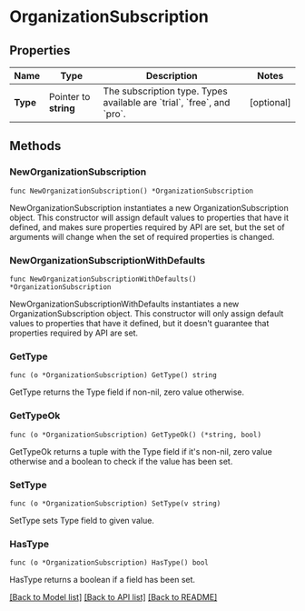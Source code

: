 # OrganizationSubscription

## Properties

Name | Type | Description | Notes
---- | ---- | ----------- | ------
**Type** | Pointer to **string** | The subscription type. Types available are &#x60;trial&#x60;, &#x60;free&#x60;, and &#x60;pro&#x60;. | [optional] 

## Methods

### NewOrganizationSubscription

`func NewOrganizationSubscription() *OrganizationSubscription`

NewOrganizationSubscription instantiates a new OrganizationSubscription object.
This constructor will assign default values to properties that have it defined,
and makes sure properties required by API are set, but the set of arguments
will change when the set of required properties is changed.

### NewOrganizationSubscriptionWithDefaults

`func NewOrganizationSubscriptionWithDefaults() *OrganizationSubscription`

NewOrganizationSubscriptionWithDefaults instantiates a new OrganizationSubscription object.
This constructor will only assign default values to properties that have it defined,
but it doesn't guarantee that properties required by API are set.

### GetType

`func (o *OrganizationSubscription) GetType() string`

GetType returns the Type field if non-nil, zero value otherwise.

### GetTypeOk

`func (o *OrganizationSubscription) GetTypeOk() (*string, bool)`

GetTypeOk returns a tuple with the Type field if it's non-nil, zero value otherwise
and a boolean to check if the value has been set.

### SetType

`func (o *OrganizationSubscription) SetType(v string)`

SetType sets Type field to given value.

### HasType

`func (o *OrganizationSubscription) HasType() bool`

HasType returns a boolean if a field has been set.


[[Back to Model list]](../README.md#documentation-for-models) [[Back to API list]](../README.md#documentation-for-api-endpoints) [[Back to README]](../README.md)


